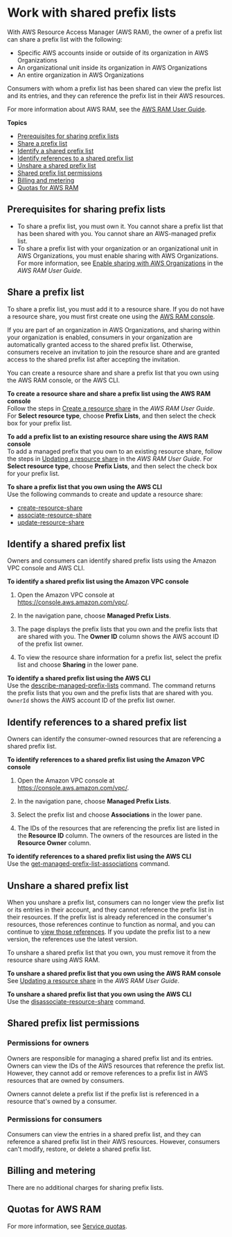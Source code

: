 # Work with shared prefix lists<a name="sharing-managed-prefix-lists"></a>

With AWS Resource Access Manager \(AWS RAM\), the owner of a prefix list can share a prefix list with the following:
+ Specific AWS accounts inside or outside of its organization in AWS Organizations
+ An organizational unit inside its organization in AWS Organizations
+ An entire organization in AWS Organizations

Consumers with whom a prefix list has been shared can view the prefix list and its entries, and they can reference the prefix list in their AWS resources\.

For more information about AWS RAM, see the [AWS RAM User Guide](https://docs.aws.amazon.com/ram/latest/userguide/)\.

**Topics**
+ [Prerequisites for sharing prefix lists](#sharing-prereqs)
+ [Share a prefix list](#sharing-share)
+ [Identify a shared prefix list](#sharing-identify)
+ [Identify references to a shared prefix list](#sharing-identify-references)
+ [Unshare a shared prefix list](#sharing-unshare)
+ [Shared prefix list permissions](#sharing-perms)
+ [Billing and metering](#sharing-billing)
+ [Quotas for AWS RAM](#sharing-limits)

## Prerequisites for sharing prefix lists<a name="sharing-prereqs"></a>
+ To share a prefix list, you must own it\. You cannot share a prefix list that has been shared with you\. You cannot share an AWS\-managed prefix list\.
+ To share a prefix list with your organization or an organizational unit in AWS Organizations, you must enable sharing with AWS Organizations\. For more information, see [ Enable sharing with AWS Organizations](https://docs.aws.amazon.com/ram/latest/userguide/getting-started-sharing.html#getting-started-sharing-orgs) in the *AWS RAM User Guide*\.

## Share a prefix list<a name="sharing-share"></a>

To share a prefix list, you must add it to a resource share\. If you do not have a resource share, you must first create one using the [AWS RAM console](https://console.aws.amazon.com/ram)\.

If you are part of an organization in AWS Organizations, and sharing within your organization is enabled, consumers in your organization are automatically granted access to the shared prefix list\. Otherwise, consumers receive an invitation to join the resource share and are granted access to the shared prefix list after accepting the invitation\.

You can create a resource share and share a prefix list that you own using the AWS RAM console, or the AWS CLI\.

**To create a resource share and share a prefix list using the AWS RAM console**  
Follow the steps in [Create a resource share](https://docs.aws.amazon.com/ram/latest/userguide/getting-started-sharing.html#getting-started-sharing-create) in the *AWS RAM User Guide*\. For **Select resource type**, choose **Prefix Lists**, and then select the check box for your prefix list\.

**To add a prefix list to an existing resource share using the AWS RAM console**  
To add a managed prefix that you own to an existing resource share, follow the steps in [Updating a resource share](https://docs.aws.amazon.com/ram/latest/userguide/working-with-sharing.html#working-with-sharing-update) in the *AWS RAM User Guide*\. For **Select resource type**, choose **Prefix Lists**, and then select the check box for your prefix list\.

**To share a prefix list that you own using the AWS CLI**  
Use the following commands to create and update a resource share:
+ [create\-resource\-share](https://docs.aws.amazon.com/cli/latest/reference/ram/create-resource-share.html) 
+ [associate\-resource\-share](https://docs.aws.amazon.com/cli/latest/reference/ram/associate-resource-share.html) 
+ [update\-resource\-share](https://docs.aws.amazon.com/cli/latest/reference/ram/update-resource-share.html) 

## Identify a shared prefix list<a name="sharing-identify"></a>

Owners and consumers can identify shared prefix lists using the Amazon VPC console and AWS CLI\.

**To identify a shared prefix list using the Amazon VPC console**

1. Open the Amazon VPC console at [https://console\.aws\.amazon\.com/vpc/](https://console.aws.amazon.com/vpc/)\.

1. In the navigation pane, choose **Managed Prefix Lists**\.

1. The page displays the prefix lists that you own and the prefix lists that are shared with you\. The **Owner ID** column shows the AWS account ID of the prefix list owner\.

1. To view the resource share information for a prefix list, select the prefix list and choose **Sharing** in the lower pane\.

**To identify a shared prefix list using the AWS CLI**  
Use the [describe\-managed\-prefix\-lists](https://docs.aws.amazon.com/cli/latest/reference/ec2/describe-managed-prefix-lists.html) command\. The command returns the prefix lists that you own and the prefix lists that are shared with you\. `OwnerId` shows the AWS account ID of the prefix list owner\.

## Identify references to a shared prefix list<a name="sharing-identify-references"></a>

Owners can identify the consumer\-owned resources that are referencing a shared prefix list\.

**To identify references to a shared prefix list using the Amazon VPC console**

1. Open the Amazon VPC console at [https://console\.aws\.amazon\.com/vpc/](https://console.aws.amazon.com/vpc/)\.

1. In the navigation pane, choose **Managed Prefix Lists**\.

1. Select the prefix list and choose **Associations** in the lower pane\.

1. The IDs of the resources that are referencing the prefix list are listed in the **Resource ID** column\. The owners of the resources are listed in the **Resource Owner** column\.

**To identify references to a shared prefix list using the AWS CLI**  
Use the [get\-managed\-prefix\-list\-associations](https://docs.aws.amazon.com/cli/latest/reference/ec2/get-managed-prefix-list-associations.html) command\.

## Unshare a shared prefix list<a name="sharing-unshare"></a>

When you unshare a prefix list, consumers can no longer view the prefix list or its entries in their account, and they cannot reference the prefix list in their resources\. If the prefix list is already referenced in the consumer's resources, those references continue to function as normal, and you can continue to [view those references](#sharing-identify-references)\. If you update the prefix list to a new version, the references use the latest version\.

To unshare a shared prefix list that you own, you must remove it from the resource share using AWS RAM\.

**To unshare a shared prefix list that you own using the AWS RAM console**  
See [Updating a resource share](https://docs.aws.amazon.com/ram/latest/userguide/working-with-sharing.html#working-with-sharing-update) in the *AWS RAM User Guide*\.

**To unshare a shared prefix list that you own using the AWS CLI**  
Use the [disassociate\-resource\-share](https://docs.aws.amazon.com/cli/latest/reference/ram/disassociate-resource-share.html) command\.

## Shared prefix list permissions<a name="sharing-perms"></a>

### Permissions for owners<a name="perms-owner"></a>

Owners are responsible for managing a shared prefix list and its entries\. Owners can view the IDs of the AWS resources that reference the prefix list\. However, they cannot add or remove references to a prefix list in AWS resources that are owned by consumers\. 

Owners cannot delete a prefix list if the prefix list is referenced in a resource that's owned by a consumer\.

### Permissions for consumers<a name="perms-consumer"></a>

Consumers can view the entries in a shared prefix list, and they can reference a shared prefix list in their AWS resources\. However, consumers can't modify, restore, or delete a shared prefix list\.

## Billing and metering<a name="sharing-billing"></a>

There are no additional charges for sharing prefix lists\. 

## Quotas for AWS RAM<a name="sharing-limits"></a>

For more information, see [Service quotas](https://docs.aws.amazon.com/general/latest/gr/ram.html#limits_ram)\.